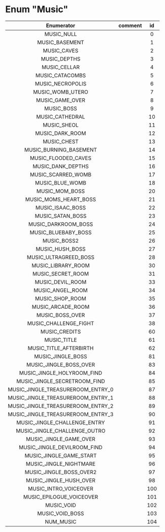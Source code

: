 # Enum "Music"
|Enumerator|comment|id|
|:--:|:--:|:--:|
| MUSIC_NULL |  | 0 |
| MUSIC_BASEMENT |  | 1 |
| MUSIC_CAVES |  | 2 |
| MUSIC_DEPTHS |  | 3 |
| MUSIC_CELLAR |  | 4 |
| MUSIC_CATACOMBS |  | 5 |
| MUSIC_NECROPOLIS |  | 6 |
| MUSIC_WOMB_UTERO |  | 7 |
| MUSIC_GAME_OVER |  | 8 |
| MUSIC_BOSS |  | 9 |
| MUSIC_CATHEDRAL |  | 10 |
| MUSIC_SHEOL |  | 11 |
| MUSIC_DARK_ROOM |  | 12 |
| MUSIC_CHEST |  | 13 |
| MUSIC_BURNING_BASEMENT |  | 14 |
| MUSIC_FLOODED_CAVES |  | 15 |
| MUSIC_DANK_DEPTHS |  | 16 |
| MUSIC_SCARRED_WOMB |  | 17 |
| MUSIC_BLUE_WOMB |  | 18 |
| MUSIC_MOM_BOSS |  | 20 |
| MUSIC_MOMS_HEART_BOSS |  | 21 |
| MUSIC_ISAAC_BOSS |  | 22 |
| MUSIC_SATAN_BOSS |  | 23 |
| MUSIC_DARKROOM_BOSS |  | 24 |
| MUSIC_BLUEBABY_BOSS |  | 25 |
| MUSIC_BOSS2 |  | 26 |
| MUSIC_HUSH_BOSS |  | 27 |
| MUSIC_ULTRAGREED_BOSS |  | 28 |
| MUSIC_LIBRARY_ROOM |  | 30 |
| MUSIC_SECRET_ROOM |  | 31 |
| MUSIC_DEVIL_ROOM |  | 33 |
| MUSIC_ANGEL_ROOM |  | 34 |
| MUSIC_SHOP_ROOM |  | 35 |
| MUSIC_ARCADE_ROOM |  | 36 |
| MUSIC_BOSS_OVER |  | 37 |
| MUSIC_CHALLENGE_FIGHT |  | 38 |
| MUSIC_CREDITS |  | 60 |
| MUSIC_TITLE |  | 61 |
| MUSIC_TITLE_AFTERBIRTH |  | 62 |
| MUSIC_JINGLE_BOSS |  | 81 |
| MUSIC_JINGLE_BOSS_OVER |  | 83 |
| MUSIC_JINGLE_HOLYROOM_FIND |  | 84 |
| MUSIC_JINGLE_SECRETROOM_FIND |  | 85 |
| MUSIC_JINGLE_TREASUREROOM_ENTRY_0 |  | 87 |
| MUSIC_JINGLE_TREASUREROOM_ENTRY_1 |  | 88 |
| MUSIC_JINGLE_TREASUREROOM_ENTRY_2 |  | 89 |
| MUSIC_JINGLE_TREASUREROOM_ENTRY_3 |  | 90 |
| MUSIC_JINGLE_CHALLENGE_ENTRY |  | 91 |
| MUSIC_JINGLE_CHALLENGE_OUTRO |  | 92 |
| MUSIC_JINGLE_GAME_OVER |  | 93 |
| MUSIC_JINGLE_DEVILROOM_FIND |  | 94 |
| MUSIC_JINGLE_GAME_START |  | 95 |
| MUSIC_JINGLE_NIGHTMARE |  | 96 |
| MUSIC_JINGLE_BOSS_OVER2 |  | 97 |
| MUSIC_JINGLE_HUSH_OVER |  | 98 |
| MUSIC_INTRO_VOICEOVER |  | 100 |
| MUSIC_EPILOGUE_VOICEOVER |  | 101 |
| MUSIC_VOID |  | 102 |
| MUSIC_VOID_BOSS |  | 103 |
| NUM_MUSIC |  | 104 |